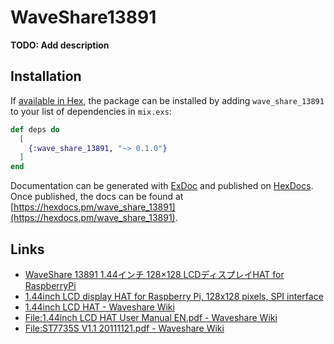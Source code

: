 # WaveShare13891

**TODO: Add description**

## Installation

If [available in Hex](https://hex.pm/docs/publish), the package can be installed
by adding `wave_share_13891` to your list of dependencies in `mix.exs`:

```elixir
def deps do
  [
    {:wave_share_13891, "~> 0.1.0"}
  ]
end
```

Documentation can be generated with [ExDoc](https://github.com/elixir-lang/ex_doc)
and published on [HexDocs](https://hexdocs.pm). Once published, the docs can
be found at [https://hexdocs.pm/wave_share_13891](https://hexdocs.pm/wave_share_13891).

## Links

- [WaveShare 13891 1.44インチ 128×128 LCDディスプレイHAT for RaspberryPi](https://www.sengoku.co.jp/mod/sgk_cart/detail.php?code=EEHD-5A7N)
- [1.44inch LCD display HAT for Raspberry Pi, 128x128 pixels, SPI interface](https://www.waveshare.com/1.44inch-lcd-hat.htm)
- [1.44inch LCD HAT - Waveshare Wiki](https://www.waveshare.com/wiki/1.44inch_LCD_HAT)
- [File:1.44inch LCD HAT User Manual EN.pdf - Waveshare Wiki](https://www.waveshare.com/wiki/File:1.44inch_LCD_HAT_User_Manual_EN.pdf)
- [File:ST7735S V1.1 20111121.pdf - Waveshare Wiki](https://www.waveshare.com/wiki/File:ST7735S_V1.1_20111121.pdf)
